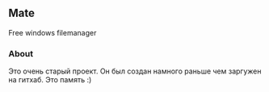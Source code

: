 ## Mate
Free windows filemanager
### About
Это очень старый проект. Он был создан намного раньше чем заргужен на гитхаб. Это память :)
